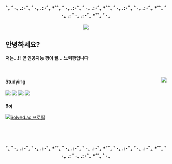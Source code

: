 <div align="center">
    <h3>˚₊ ˚ ‧₊ .:･˚₊ ˚ ‧₊ .:･˚₊ *˚˚₊ ˚ ‧₊ .:･˚₊ ˚ ‧₊ .:･˚₊ *˚˚₊ ˚ ‧₊ .:･˚₊ ˚ ‧₊ .:･˚₊ *˚˚₊ ˚ ‧₊ .: ˚ ‧₊ .:･˚₊ *˚˚₊ ˚ ‧₊</h3>
</div>

<!-- 프로필 배너 -->
<div align="center">
    <img src="https://capsule-render.vercel.app/api?type=soft&color=FFFFFF&height=180&width=1000&text=╭(%20･ㅂ･)و%20)))%20kiwi&animation=&fontColor=000000&fontSize=70" />
</div>

<!-- 인사말 -->
## 안녕하세요?
#### 저는...!! 곧 인공지능 짱이 될... 노력짱입니다  
<br>

<!-- 오른쪽: GitHub Stats -->
<a href="https://solved.ac/eonjikiwi"><img align="right" src="https://github-readme-stats.vercel.app/api?username=ejkiwi&show_icons=true&theme=graywhite&cache_seconds=86400"/></a>

<!-- 왼쪽: 소개 -->

#### Studying
<img src="https://img.shields.io/badge/Python-3776AB?style=flat&logo=Python&logoColor=white" /> <img src="https://img.shields.io/badge/Pytorch-EE4C2C?style=flat&logo=Pytorch&logoColor=white" /> <img src="https://img.shields.io/badge/Java-007396?style=flat&logo=openjdk&logoColor=white" /> <img src="https://img.shields.io/badge/C-A8B9CC?style=flat&logo=C&logoColor=white" />


#### Boj
[![Solved.ac
프로필](http://mazassumnida.wtf/api/mini/generate_badge?boj=eonjikiwi)](https://solved.ac/eonjikiwi)
<br>
<br>
<br>
<br>

<div align="center">
    <h3>˚₊ ˚ ‧₊ .:･˚₊ ˚ ‧₊ .:･˚₊ *˚˚₊ ˚ ‧₊ .:･˚₊ ˚ ‧₊ .:･˚₊ *˚˚₊ ˚ ‧₊ .:･˚₊ ˚ ‧₊ .:･˚₊ *˚˚₊ ˚ ‧₊ .: ˚ ‧₊ .:･˚₊ *˚˚₊ ˚ ‧₊</h3>
</div>
